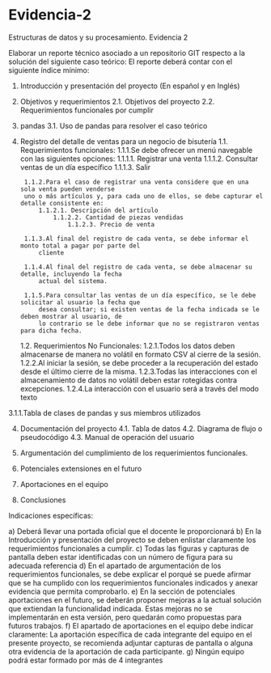 # Evidencia-2

Estructuras de datos y su procesamiento.
    Evidencia 2

Elaborar un reporte técnico asociado a un repositorio GIT respecto a la solución del siguiente caso
teórico:
El reporte deberá contar con el siguiente índice mínimo:
1. Introducción y presentación del proyecto (En español y en Inglés)
2. Objetivos y requerimientos
    2.1. Objetivos del proyecto
    2.2. Requerimientos funcionales por cumplir
3. pandas
    3.1. Uso de pandas para resolver el caso teórico

1. Registro del detalle de ventas para un negocio de bisutería
    1.1. Requerimientos funcionales:
        1.1.1.Se debe ofrecer un menú navegable con las siguientes opciones:
            1.1.1.1. Registrar una venta
                1.1.1.2. Consultar ventas de un día específico
                    1.1.1.3. Salir

        1.1.2.Para el caso de registrar una venta considere que en una sola venta pueden venderse
        uno o más artículos y, para cada uno de ellos, se debe capturar el detalle consistente en:
            1.1.2.1. Descripción del artículo
                1.1.2.2. Cantidad de piezas vendidas
                    1.1.2.3. Precio de venta

        1.1.3.Al final del registro de cada venta, se debe informar el monto total a pagar por parte del
            cliente

        1.1.4.Al final del registro de cada venta, se debe almacenar su detalle, incluyendo la fecha
            actual del sistema.

        1.1.5.Para consultar las ventas de un día específico, se le debe solicitar al usuario la fecha que
            desea consultar; si existen ventas de la fecha indicada se le deben mostrar al usuario, de
            lo contrario se le debe informar que no se registraron ventas para dicha fecha.

    1.2. Requerimientos No Funcionales:
        1.2.1.Todos los datos deben almacenarse de manera no volátil en formato CSV al cierre de la
        sesión.
            1.2.2.Al iniciar la sesión, se debe proceder a la recuperación del estado desde el último cierre
            de la misma.
                1.2.3.Todas las interacciones con el almacenamiento de datos no volátil deben estar
                rotegidas contra excepciones.
                    1.2.4.La interacción con el usuario será a través del modo texto

3.1.1.Tabla de clases de pandas y sus miembros utilizados

4. Documentación del proyecto
    4.1. Tabla de datos
    4.2. Diagrama de flujo o pseudocódigo
    4.3. Manual de operación del usuario

5. Argumentación del cumplimiento de los requerimientos funcionales.
6. Potenciales extensiones en el futuro
7. Aportaciones en el equipo
8. Conclusiones

Indicaciones específicas:

a) Deberá llevar una portada oficial que el docente le proporcionará
b) En la Introducción y presentación del proyecto se deben enlistar claramente los requerimientos
funcionales a cumplir.
c) Todas las figuras y capturas de pantalla deben estar identificadas con un número de figura para
su adecuada referencia
d) En el apartado de argumentación de los requerimientos funcionales, se debe explicar el porqué
se puede afirmar que se ha cumplido con los requerimientos funcionales indicados y anexar
evidencia que permita comprobarlo.
e) En la sección de potenciales aportaciones en el futuro, se deberán proponer mejoras a la actual
solución que extiendan la funcionalidad indicada. Estas mejoras no se implementarán en esta
versión, pero quedarán como propuestas para futuros trabajos.
f) El apartado de aportaciones en el equipo debe indicar claramente: La aportación específica de
cada integrante del equipo en el presente proyecto, se recomienda adjuntar capturas de
pantalla o alguna otra evidencia de la aportación de cada participante.
g) Ningún equipo podrá estar formado por más de 4 integrantes